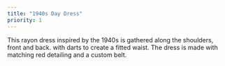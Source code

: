 ```yaml
---
title: "1940s Day Dress"
priority: 1
---
```


This rayon dress inspired by the 1940s is gathered along the shoulders, front and back. with darts to create a fitted waist. The dress is made with matching red detailing and a custom belt. 
